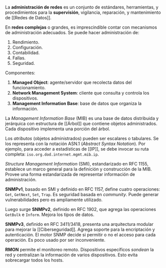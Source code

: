 La **administración de redes** es un conjunto de estándares, herramientas, y procedimientos para la **supervisión**, vigilancia, reparación, y mantenimiento de [[Redes de Datos]].

En **redes complejas** o grandes, es imprescindible contar con mecanismos de administración adecuados. Se puede hacer administración de:

1. Rendimiento.
2. Configuración.
3. Contabilidad.
4. Fallas.
5. Seguridad.

Componentes:

1. **Managed Object**: agente/servidor que recolecta datos del funcionamiento.
2. **Network Management System**: cliente que consulta y controla los dispositivos.
3. **Management Information Base**: base de datos que organiza la información.

La *Management Information Base* (MIB) es una base de datos distribuida y jerárquica con estructura de [[Árbol]] que contiene objetos administrados. Cada dispositivo implementa una porción del árbol.

Los *atributos* (objetos administrados) pueden ser escalares o tabulares. Se los representa con la notación ASN.1 (*Abstract Syntax Notation*). Por ejemplo, para acceder a estadísticas de [[IP]], se debe invocar su ruta completa: `iso.org.dod.internet.mgmt.mib.ip`.

*Structure Management Information* (SMI), estandarizado en RFC 1155, establece un marco general para la definición y construcción de la MIB. Provee una forma estandarizada de representar información de administración.

**SNMPv1**, basado en SMI y definido en RFC 1157, define cuatro operaciones: `Get`, `GetNext`, `Set`, `Trap`. Es seguridad basada en *community*. Puede generar vulnerabilidades pero es ampliamente utilizado.

Luego surge **SNMPv2**, definido en RFC 1902, que agrega las operaciones `GetBulk` e `Inform`. Mejora los tipos de datos.

**SNMPv3**, definido en RFC 3411/3418, presenta una arquitectura modular para mejorar la [[Ciberseguridad]]. Agrega soporte para la encriptación y autenticación. El motor SNMP decide si permitir o no el acceso para cada operación. Es poco usado por ser inconveniente.

**RMON** permite el monitoreo remoto. Dispositivos específicos *sondean* la red y centralizan la información de varios dispositivos. Esto evita sobrecargar todos los hosts.
